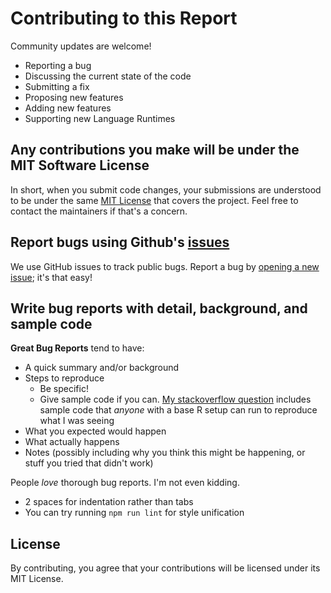 # Contributing to this Report

Community updates are welcome! 

- Reporting a bug
- Discussing the current state of the code
- Submitting a fix
- Proposing new features
- Adding new features
- Supporting new Language Runtimes

## Any contributions you make will be under the MIT Software License
In short, when you submit code changes, your submissions are understood to be under the same [MIT License](http://choosealicense.com/licenses/mit/) that covers the project. Feel free to contact the maintainers if that's a concern.

## Report bugs using Github's [issues](https://github.com/PacktPublishing/Hands-on-Serverless-Computing-with-Google-Cloud-Platform/issues)
We use GitHub issues to track public bugs. Report a bug by [opening a new issue](https://github.com/PacktPublishing/Hands-on-Serverless-Computing-with-Google-Cloud-Platform/issues/new); it's that easy!

## Write bug reports with detail, background, and sample code

**Great Bug Reports** tend to have:

- A quick summary and/or background
- Steps to reproduce
  - Be specific!
  - Give sample code if you can. [My stackoverflow question](http://stackoverflow.com/q/12488905/180626) includes sample code that *anyone* with a base R setup can run to reproduce what I was seeing
- What you expected would happen
- What actually happens
- Notes (possibly including why you think this might be happening, or stuff you tried that didn't work)

People *love* thorough bug reports. I'm not even kidding.

* 2 spaces for indentation rather than tabs
* You can try running `npm run lint` for style unification

## License
By contributing, you agree that your contributions will be licensed under its MIT License.
